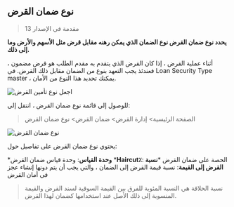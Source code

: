 ## نوع ضمان القرض

> مقدمة في الإصدار 13

**يحدد نوع ضمان القرض نوع الضمان الذي يمكن رهنه مقابل قرض مثل الأسهم والأرض وما إلى ذلك.**

أثناء عملية القرض ، إذا كان القرض الذي يتقدم به مقدم الطلب هو قرض مضمون ، فعندئذ يجب التعهد بنوع من الضمان مقابل ذلك القرض. في Loan Security Type master ، يمكنك تحديد هذا النوع من الأمان.

![اجعل نوع تأمين القرض](https://docs.erpnext.com/files/loan-security-type-flow.png)

للوصول إلى قائمة نوع ضمان القرض ، انتقل إلى:

> الصفحة الرئيسية> إدارة القرض> ضمان القرض> نوع ضمان القرض

![نوع ضمان القرض](https://docs.erpnext.com/files/loan-security-type.png)

يحتوي نوع ضمان القرض على تفاصيل حول:

***وحدة القياس**: وحدة قياس ضمان القرض
***Haircut٪**: الحصة على ضمان القرض
***نسبة القرض إلى القيمة**: نسبة قيمة القرض إلى الضمان ، والتي يجب أن يتم دونها إنشاء عجز في أمان القرض

> نسبة الحلاقة هي النسبة المئوية للفرق بين القيمة السوقية لسند القرض والقيمة المنسوبة إلى ذلك الأصل عند استخدامها كضمان لهذا القرض.